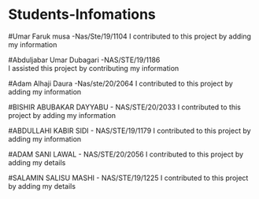 # Students-Infomations

#Umar Faruk musa -Nas/Ste/19/1104
I contributed to this project by adding my information

#Abduljabar Umar Dubagari -NAS/STE/19/1186
I assisted this project by contributing my information

#Adam Alhaji Daura -Nas/ste/20/2064
I contributed to this project by adding my information

#BISHIR ABUBAKAR DAYYABU - NAS/STE/20/2033
I contributed to this project by adding my information


#ABDULLAHI KABIR SIDI - NAS/STE/19/1179
I contributed to this project by adding my information

#ADAM SANI LAWAL - NAS/STE/20/2056
I contributed to this project by adding my details

#SALAMIN SALISU MASHI - NAS/STE/19/1225
I contributed to this project by adding my details

